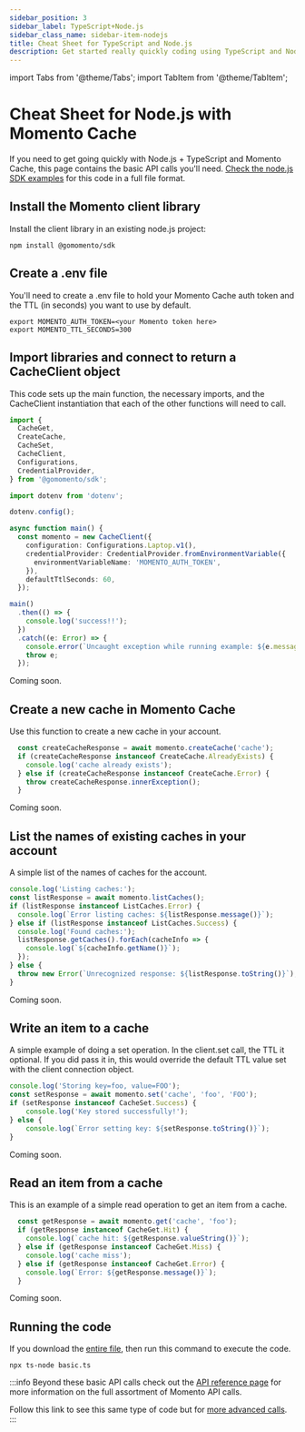 ```yaml
---
sidebar_position: 3
sidebar_label: TypeScript+Node.js
sidebar_class_name: sidebar-item-nodejs
title: Cheat Sheet for TypeScript and Node.js
description: Get started really quickly coding using TypeScript and Node.js with Momento Cache
---
```


import Tabs from '@theme/Tabs';
import TabItem from '@theme/TabItem';

# Cheat Sheet for Node.js with Momento Cache
If you need to get going quickly with Node.js + TypeScript and Momento Cache, this page contains the basic API calls you'll need. [Check the node.js SDK examples](https://github.com/momentohq/client-sdk-javascript/tree/main/examples/nodejs) for this code in a full file format.

## Install the Momento client library

Install the client library in an existing node.js project:

```cli
npm install @gomomento/sdk
```

## Create a .env file
You'll need to create a .env file to hold your Momento Cache auth token and the TTL (in seconds) you want to use by default.

```
export MOMENTO_AUTH_TOKEN=<your Momento token here>
export MOMENTO_TTL_SECONDS=300
```

## Import libraries and connect to return a CacheClient object
This code sets up the main function, the necessary imports,  and the CacheClient instantiation that each of the other functions will need to call.

  <Tabs>
    <TabItem value="ts" label="TypeScript" default>

  ```typescript
  import {
    CacheGet,
    CreateCache,
    CacheSet,
    CacheClient,
    Configurations,
    CredentialProvider,
  } from '@gomomento/sdk';

  import dotenv from 'dotenv';

  dotenv.config();

  async function main() {
    const momento = new CacheClient({
      configuration: Configurations.Laptop.v1(),
      credentialProvider: CredentialProvider.fromEnvironmentVariable({
        environmentVariableName: 'MOMENTO_AUTH_TOKEN',
      }),
      defaultTtlSeconds: 60,
    });

  main()
    .then(() => {
      console.log('success!!');
    })
    .catch((e: Error) => {
      console.error(`Uncaught exception while running example: ${e.message}`);
      throw e;
    });
  ```

  </TabItem>
  <TabItem value="nodejs" label="Node.js" default>
    Coming soon.
  </TabItem>
</Tabs>

## Create a new cache in Momento Cache
Use this function to create a new cache in your account.

<Tabs>
  <TabItem value="ts" label="TypeScript" default>

  ```javascript
    const createCacheResponse = await momento.createCache('cache');
    if (createCacheResponse instanceof CreateCache.AlreadyExists) {
      console.log('cache already exists');
    } else if (createCacheResponse instanceof CreateCache.Error) {
      throw createCacheResponse.innerException();
    }
  ```

  </TabItem>
  <TabItem value="nodejs" label="Node.js" default>
    Coming soon.
  </TabItem>
</Tabs>

## List the names of existing caches in your account
A simple list of the names of caches for the account.

<Tabs>
  <TabItem value="ts" label="TypeScript" default>

  ```javascript
  console.log('Listing caches:');
  const listResponse = await momento.listCaches();
  if (listResponse instanceof ListCaches.Error) {
    console.log(`Error listing caches: ${listResponse.message()}`);
  } else if (listResponse instanceof ListCaches.Success) {
    console.log('Found caches:');
    listResponse.getCaches().forEach(cacheInfo => {
      console.log(`${cacheInfo.getName()}`);
    });
  } else {
    throw new Error(`Unrecognized response: ${listResponse.toString()}`);
  }
  ```

  </TabItem>
  <TabItem value="nodejs" label="Node.js" default>
    Coming soon.
  </TabItem>
</Tabs>

## Write an item to a cache
A simple example of doing a set operation. In the client.set call, the TTL it optional. If you did pass it in, this would override the default TTL value set with the client connection object.

<Tabs>
  <TabItem value="ts" label="TypeScript" default>

  ```javascript
  console.log('Storing key=foo, value=FOO');
  const setResponse = await momento.set('cache', 'foo', 'FOO');
  if (setResponse instanceof CacheSet.Success) {
      console.log('Key stored successfully!');
  } else {
      console.log(`Error setting key: ${setResponse.toString()}`);
  }
  ```

  </TabItem>
  <TabItem value="nodejs" label="Node.js" default>
    Coming soon.
  </TabItem>
</Tabs>



## Read an item from a cache
This is an example of a simple read operation to get an item from a cache.

<Tabs>
  <TabItem value="ts" label="TypeScript" default>

  ```javascript
    const getResponse = await momento.get('cache', 'foo');
    if (getResponse instanceof CacheGet.Hit) {
      console.log(`cache hit: ${getResponse.valueString()}`);
    } else if (getResponse instanceof CacheGet.Miss) {
      console.log('cache miss');
    } else if (getResponse instanceof CacheGet.Error) {
      console.log(`Error: ${getResponse.message()}`);
    }
  ```
  
  </TabItem>
  <TabItem value="js" label="JavaScript" default>
    Coming soon.
  </TabItem>
</Tabs>

## Running the code
If you download the [entire file](https://github.com/momentohq/client-sdk-javascript/blob/main/examples/nodejs/basic.ts), then run this command to execute the code.

```cli
npx ts-node basic.ts
```

:::info
Beyond these basic API calls check out the [API reference page](../../api-reference/index.mdx) for more information on the full assortment of Momento API calls.

Follow this link to see this same type of code but for [more advanced calls](https://github.com/momentohq/client-sdk-javascript/blob/main/examples/nodejs/advanced.ts). 
:::
